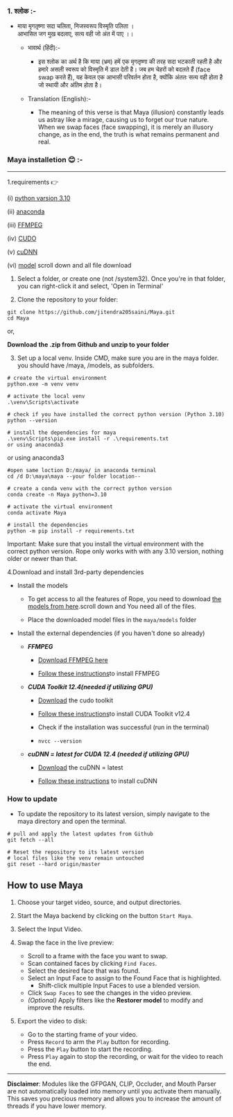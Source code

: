 ### 1. श्लोक :- ###

- माया मृगतृष्णा सदा चलिता, निजस्वरूप विस्मृति पलिता ।<br>
   आभासित जग मुख बदलाए,  सत्य वही जो अंत में पाए ।।


   - भावार्थ (हिंदी):-
      
      - इस श्लोक का अर्थ है कि माया (भ्रम) हमें एक मृगतृष्णा की तरह सदा भटकाती रहती है और हमारे असली स्वरूप 
       को विस्मृति में डाल देती है। जब हम चेहरों को बदलते हैं (face swap करते हैं), यह केवल एक आभासी परिवर्तन 
       होता है, क्योंकि अंततः सत्य वही होता है जो स्थायी और अंतिम होता है।



    - Translation (English):-
      
      - The meaning of this verse is that Maya (illusion) constantly leads us astray like a 
        mirage, causing us to forget our true nature. When we swap faces (face swapping), it is 
        merely an illusory change, as in the end, the truth is what remains permanent and real.


### Maya installetion 😊 :-

----
1.requirements 👉 

(i) [python varsion 3.10](https://www.python.org/downloads/windows/)

(ii) [anaconda](https://www.anaconda.com/download/)

(iii) [FFMPEG](https://www.ffmpeg.org/download.html)

(iv) [CUDO](https://developer.nvidia.com/cuda-12-4-0-download-archive#:~:text=Select%20Target%20Platform.%20Click%20on%20the%20green%20buttons%20that)

(v) [cuDNN](https://developer.nvidia.com/rdp/cudnn-archive#:~:text=Explore%20and%20download%20past%20releases%20from%20cuDNN)

(vi) [model](https://www.kaggle.com/models/jitendrakumarsaini25/maya_face_-swapping) scroll down and all file download 

1. Select a folder, or create one (not /system32). Once you're in that folder, you can right-click it and select, 'Open in Terminal'

2. Clone the repository to your folder:
```
git clone https://github.com/jitendra205saini/Maya.git
cd Maya
```
or,

**Download the .zip from Github and unzip to your folder**

3. Set up a local venv. Inside CMD, make sure you are in the maya folder. you should have /maya, /models, as subfolders.
```
# create the virtual environment
python.exe -m venv venv

# activate the local venv
.\venv\Scripts\activate

# check if you have installed the correct python version (Python 3.10)
python --version

# install the dependencies for maya
.\venv\Scripts\pip.exe install -r .\requirements.txt
or using anaconda3
```

or using anaconda3
````
#open same loction D:/maya/ in anaconda terminal
cd /d D:\maya\maya --your folder location--

# create a conda venv with the correct python version
conda create -n Maya python=3.10

# activate the virtual environment
conda activate Maya

# install the dependencies
python -m pip install -r requirements.txt
````

Important: Make sure that you install the virtual environment with the correct python version. Rope only works with with any 3.10 version, nothing older or newer than that.

4.Download and install 3rd-party dependencies

- Install the models

  - To get access to all the features of Rope, you need to download [the models from here](https://www.kaggle.com/models/jitendrakumarsaini25/maya_face_-swapping).scroll down and You need all of the files.

  - Place the downloaded model files in the ```maya/models``` folder

- Install the external dependencies (if you haven't done so already)

  - ***FFMPEG***

    -  [Download FFMPEG here](https://www.ffmpeg.org/download.html)

    -  [Follow these instructions](https://www.youtube.com/watch?v=4jx2_j5Seew)to install FFMPEG

  - ***CUDA Toolkit 12.4(needed if utilizing GPU)***

     - [Download](https://developer.nvidia.com/cuda-12-4-0-download-archive#:~:text=Select%20Target%20Platform.%20Click%20on%20the%20green%20buttons%20that) the cudo toolkit

     - [Follow these instructions](https://www.youtube.com/watch?v=r7Am-ZGMef8&t=612s)to install CUDA Toolkit v12.4

    - Check if the installation was successful (run in the terminal)

    -  ```nvcc --version```
   - ***cuDNN = latest for CUDA 12.4 (needed if utilizing GPU)***

     - [Download](https://developer.nvidia.com/rdp/cudnn-archive#:~:text=Explore%20and%20download%20past%20releases%20from%20cuDNN) the cuDNN = latest

     - [Follow these instructions](https://www.youtube.com/watch?v=GPBeiKYkuZE&t=240s) to install cuDNN

### How to update ###
   
   - To update the repository to its latest version, simply navigate to the maya directory and open the terminal.
```
# pull and apply the latest updates from Github
git fetch --all

# Reset the repository to its latest version
# local files like the venv remain untouched
git reset --hard origin/master
```
## How to use Maya ##

1. Choose your target video, source, and output directories.

2. Start the Maya backend by clicking on the button ```Start Maya```.

3. Select the Input Video.

4. Swap the face in the live preview:
   - Scroll to a frame with the face you want to swap.
   - Scan contained faces by clicking ```Find Faces```.
   - Select the desired face that was found.
   - Select an Input Face to assign to the Found Face that is highlighted.
     - Shift-click multiple Input Faces to use a blended version.
   - Click ```Swap Faces``` to see the changes in the video preview.
   - *(Optional)* Apply filters like the **Restorer model** to modify and improve the results.

5. Export the video to disk:
   - Go to the starting frame of your video.
   - Press ```Record``` to arm the ```Play``` button for recording.
   - Press the ```Play``` button to start the recording.
   - Press ```Play``` again to stop the recording, or wait for the video to reach the end.

---

**Disclaimer**: Modules like the GFPGAN, CLIP, Occluder, and Mouth Parser are not automatically loaded into memory until you activate them manually. This saves you precious memory and allows you to increase the amount of threads if you have lower memory.


  
